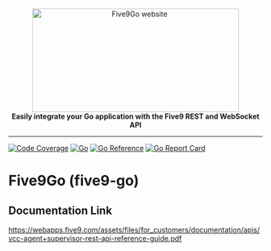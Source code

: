 <!-- markdownlint-configure-file { "MD004": { "style": "consistent" } } -->
<!-- markdownlint-disable MD033 -->

#

<p align="center">
  <picture>
    <source media="(prefers-color-scheme: dark)" srcset="https://equalsgibson.github.io/five9-go/logo-dark.png">
    <source media="(prefers-color-scheme: light)" srcset="https://equalsgibson.github.io/five9-go/logo-light.png">
    <img src="https://equalsgibson.github.io/five9-go/logo-light.png" width="410" height="205" alt="Five9Go website">
  </picture>
    <br>
    <strong>Easily integrate your Go application with the Five9 REST and WebSocket API</strong>
</p>

<!-- markdownlint-enable MD033 -->

-----

[![Code Coverage](https://img.shields.io/badge/dynamic/json?url=https%3A%2F%2Fequalsgibson.github.io%2Ffive9-go%2Fcoverage%2Fcoverage.json&query=%24.total&label=Coverage)](https://equalsgibson.github.io/five9-go/coverage/coverage.html)
[![Go](https://github.com/equalsgibson/five9-go/actions/workflows/go.yml/badge.svg?branch=main)](https://github.com/equalsgibson/five9-go/actions/workflows/go.yml)
[![Go Reference](https://pkg.go.dev/badge/github.com/equalsgibson/five9-go.svg)](https://pkg.go.dev/github.com/equalsgibson/five9-go)
[![Go Report Card](https://goreportcard.com/badge/github.com/equalsgibson/five9-go)](https://goreportcard.com/report/github.com/equalsgibson/five9-go)

# Five9Go (five9-go)

## Documentation Link

https://webapps.five9.com/assets/files/for_customers/documentation/apis/vcc-agent+supervisor-rest-api-reference-guide.pdf

